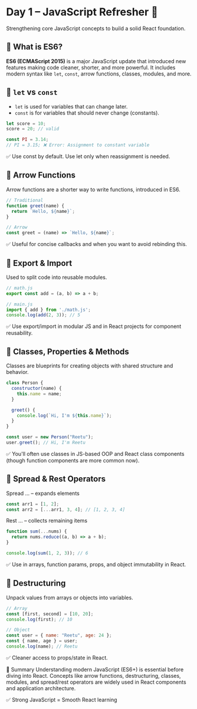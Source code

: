 # Day 1 – JavaScript Refresher 🚀  
Strengthening core JavaScript concepts to build a solid React foundation.



## 📌 What is ES6?

**ES6 (ECMAScript 2015)** is a major JavaScript update that introduced new features making code cleaner, shorter, and more powerful. It includes modern syntax like `let`, `const`, arrow functions, classes, modules, and more.



## 🔹 `let` vs `const`

- `let` is used for variables that can change later.
- `const` is for variables that should never change (constants).

```js
let score = 10;
score = 20; // valid

const PI = 3.14;
// PI = 3.15; ❌ Error: Assignment to constant variable
```

✅ Use const by default. Use let only when reassignment is needed.



## 🔹 Arrow Functions

Arrow functions are a shorter way to write functions, introduced in ES6.

```js
// Traditional
function greet(name) {
  return `Hello, ${name}`;
}

// Arrow
const greet = (name) => `Hello, ${name}`;
```

✅ Useful for concise callbacks and when you want to avoid rebinding this.



## 🔹 Export & Import

Used to split code into reusable modules.

```js
// math.js
export const add = (a, b) => a + b;

// main.js
import { add } from './math.js';
console.log(add(2, 3)); // 5
```

✅ Use export/import in modular JS and in React projects for component reusability.



## 🔹 Classes, Properties & Methods

Classes are blueprints for creating objects with shared structure and behavior.

```js
class Person {
  constructor(name) {
    this.name = name;
  }

  greet() {
    console.log(`Hi, I'm ${this.name}`);
  }
}

const user = new Person("Reetu");
user.greet(); // Hi, I'm Reetu
```

✅ You'll often use classes in JS-based OOP and React class components (though function components are more common now).



## 🔹 Spread & Rest Operators

Spread ... – expands elements

```js
const arr1 = [1, 2];
const arr2 = [...arr1, 3, 4]; // [1, 2, 3, 4]
```

Rest ... – collects remaining items

```js
function sum(...nums) {
  return nums.reduce((a, b) => a + b);
}

console.log(sum(1, 2, 3)); // 6
```

✅ Use in arrays, function params, props, and object immutability in React.



## 🔹  Destructuring

Unpack values from arrays or objects into variables.

```js
// Array
const [first, second] = [10, 20];
console.log(first); // 10

// Object
const user = { name: "Reetu", age: 24 };
const { name, age } = user;
console.log(name); // Reetu
```

✅ Cleaner access to props/state in React.



📝 Summary
Understanding modern JavaScript (ES6+) is essential before diving into React. Concepts like arrow functions, destructuring, classes, modules, and spread/rest operators are widely used in React components and application architecture.

✅ Strong JavaScript = Smooth React learning